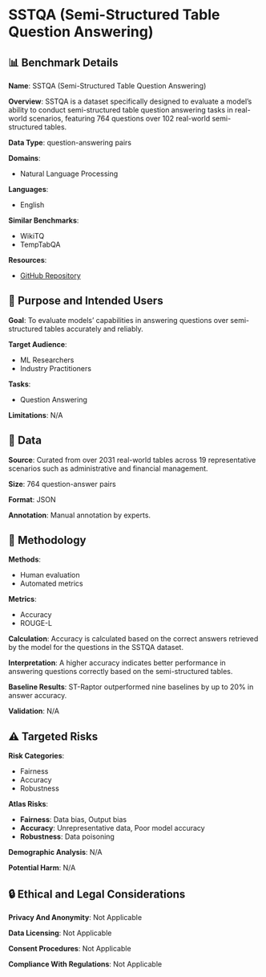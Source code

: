 # SSTQA (Semi-Structured Table Question Answering)

## 📊 Benchmark Details

**Name**: SSTQA (Semi-Structured Table Question Answering)

**Overview**: SSTQA is a dataset specifically designed to evaluate a model’s ability to conduct semi-structured table question answering tasks in real-world scenarios, featuring 764 questions over 102 real-world semi-structured tables.

**Data Type**: question-answering pairs

**Domains**:
- Natural Language Processing

**Languages**:
- English

**Similar Benchmarks**:
- WikiTQ
- TempTabQA

**Resources**:
- [GitHub Repository](https://github.com/weAIDB/ST-Raptor)

## 🎯 Purpose and Intended Users

**Goal**: To evaluate models’ capabilities in answering questions over semi-structured tables accurately and reliably.

**Target Audience**:
- ML Researchers
- Industry Practitioners

**Tasks**:
- Question Answering

**Limitations**: N/A

## 💾 Data

**Source**: Curated from over 2031 real-world tables across 19 representative scenarios such as administrative and financial management.

**Size**: 764 question-answer pairs

**Format**: JSON

**Annotation**: Manual annotation by experts.

## 🔬 Methodology

**Methods**:
- Human evaluation
- Automated metrics

**Metrics**:
- Accuracy
- ROUGE-L

**Calculation**: Accuracy is calculated based on the correct answers retrieved by the model for the questions in the SSTQA dataset.

**Interpretation**: A higher accuracy indicates better performance in answering questions correctly based on the semi-structured tables.

**Baseline Results**: ST-Raptor outperformed nine baselines by up to 20% in answer accuracy.

**Validation**: N/A

## ⚠️ Targeted Risks

**Risk Categories**:
- Fairness
- Accuracy
- Robustness

**Atlas Risks**:
- **Fairness**: Data bias, Output bias
- **Accuracy**: Unrepresentative data, Poor model accuracy
- **Robustness**: Data poisoning

**Demographic Analysis**: N/A

**Potential Harm**: N/A

## 🔒 Ethical and Legal Considerations

**Privacy And Anonymity**: Not Applicable

**Data Licensing**: Not Applicable

**Consent Procedures**: Not Applicable

**Compliance With Regulations**: Not Applicable
